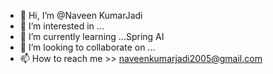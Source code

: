 - 👋 Hi, I’m @Naveen KumarJadi
- 👀 I’m interested in ...
- 🌱 I’m currently learning ...Spring AI
- 💞️ I’m looking to collaborate on ...
- 📫 How to reach me >> naveenkumarjadi2005@gmail.com

<!---
NaveenKumarJadi/NaveenKumarJadi is a ✨ special ✨ repository because its `README.md` (this file) appears on your GitHub profile.
You can click the Preview link to take a look at your changes.
--->
